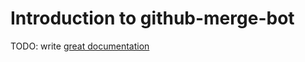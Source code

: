 # Introduction to github-merge-bot

TODO: write [great documentation](http://jacobian.org/writing/what-to-write/)
